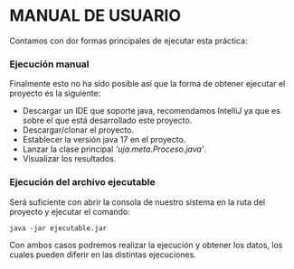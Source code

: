 # MANUAL DE USUARIO

Contamos con dor formas principales de ejecutar esta práctica:

### Ejecución manual

Finalmente esto no ha sido posible así que la forma de obtener ejecutar el proyecto es la siguiente:

- Descargar un IDE que soporte java, recomendamos IntelliJ ya que es sobre el que 
  está desarrollado este proyecto.
- Descargar/clonar el proyecto.
- Establecer la versión java 17 en el proyecto.
- Lanzar la clase principal _'uja.meta.Proceso.java'_.
- Visualizar los resultados.

### Ejecución del archivo ejecutable

Será suficiente con abrir la consola de nuestro sistema en la ruta del proyecto y ejecutar el comando:

``
java -jar ejecutable.jar
``

Con ambos casos podremos realizar la ejecución y obtener los datos, los cuales pueden diferir en las distintas ejecuciones.

